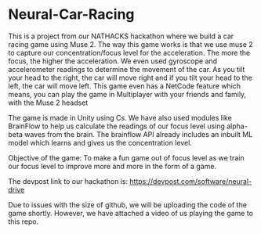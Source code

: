 # Neural-Car-Racing
This is a project from our NATHACKS hackathon where we build a car racing game using Muse 2. The way this game works is that we use muse 2 to capture our concentration/focus level for the acceleration. The more the focus, the higher the acceleration.
We even used gyroscope and accelerometer readings to determine the movement of the car.
As you tilt your head to the right, the car will move right and if you tilt your head to the left, the car will move left.
This game even has a NetCode feature which means, you can play the game in Multiplayer with your friends and family, with the Muse 2 headset

The game is made in Unity using Cs. We have also used modules like BrainFlow to help us calculate the readings of our focus level using alpha-beta waves from the brain. 
The brainflow API already includes an inbuilt ML model which learns and gives us the concentration level.

Objective of the game: To make a fun game out of focus level as we train our focus level to improve more and more in the form of a game.

The devpost link to our hackathon is: https://devpost.com/software/neural-drive

Due to issues with the size of github, we will be uploading the code of the game shortly.
However, we have attached a video of us playing the game to this repo.
